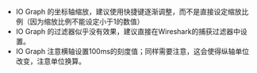 - IO Graph 的坐标轴缩放，建议使用快捷键逐渐调整，而不是直接设定缩放比例（因为缩放比例不能设定小于1的数值）
- IO Graph 的过滤器似乎没有效果，建议直接在Wireshark的捕获过滤器中设置。
- IO Graph 注意横轴设置100ms的刻度值；同样需要注意，这会使得纵轴单位改变，注意单位换算。